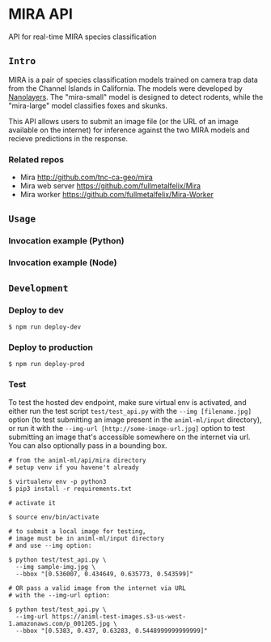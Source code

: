 # MIRA API
API for real-time MIRA species classification

## `Intro`
MIRA is a pair of species classification models trained on camera trap data from 
the Channel Islands in California. The models were developed by 
[Nanolayers](http://www.nanolayers.com/). The "mira-small" model is designed to 
detect rodents, while the "mira-large" model classifies foxes and skunks.  

This API allows users to submit an image file (or the URL of an image available 
on the internet) for inference against the two MIRA models and recieve 
predictions in the response. 

### Related repos
- Mira                http://github.com/tnc-ca-geo/mira
- Mira web server     https://github.com/fullmetalfelix/Mira
- Mira worker         https://github.com/fullmetalfelix/Mira-Worker


## `Usage`

### Invocation example (Python)

### Invocation example (Node)


## `Development`

### Deploy to dev
```
$ npm run deploy-dev
```

### Deploy to production
```
$ npm run deploy-prod
```

### Test
To test the hosted dev endpoint, make sure virtual env is activated, and either 
run the test script ```test/test_api.py``` with the ```--img [filename.jpg]``` 
option (to test submitting an image present in the ```animl-ml/input``` 
directory), or run it with the ```--img-url [http://some-image-url.jpg]``` 
option to test submitting an image that's accessible somewhere on the internet 
via url. You can also optionally pass in a bounding box.

```
# from the animl-ml/api/mira directory
# setup venv if you havene't already

$ virtualenv env -p python3
$ pip3 install -r requirements.txt

# activate it

$ source env/bin/activate

# to submit a local image for testing,
# image must be in animl-ml/input directory
# and use --img option:

$ python test/test_api.py \
  --img sample-img.jpg \
  --bbox "[0.536007, 0.434649, 0.635773, 0.543599]"

# OR pass a valid image from the internet via URL
# with the --img-url option:

$ python test/test_api.py \
  --img-url https://animl-test-images.s3-us-west-1.amazonaws.com/p_001205.jpg \
  --bbox "[0.5383, 0.437, 0.63283, 0.5448999999999999]"

```


